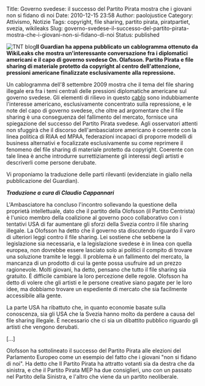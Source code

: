 Title: Governo svedese: il successo del Partito Pirata mostra che i giovani non si fidano di noi
Date: 2010-12-15 23:58
Author: paolojustice
Category: Attivismo, Notizie
Tags: copyright, file sharing, partito pirata, piratpartiet, svezia, wikileaks
Slug: governo-svedese-il-successo-del-partito-pirata-mostra-che-i-giovani-non-si-fidano-di-noi
Status: published

![TNT blog](http://wikileaks.ch/static/gfx/WL_Hour_Glass_small.png)**Il Guardian ha appena pubblicato un cablogramma ottenuto da WikiLeaks che mostra un'interessante conversazione fra i diplomatici americani e il capo di governo svedese On. Olafsson. Partito Pirata e file sharing di materiale protetto da copyright al centro dell'attenzione, pressioni americane finalizzate esclusivamente alla repressione.**

  
<!--more-->

Un cablogramma dell'8 settembre 2009 mostra che il tema del file sharing illegale era fra i temi centrali delle pressioni diplomatiche americane sul governo svedese. Gli elementi di rilievo in questo [cablo](http://www.guardian.co.uk/world/us-embassy-cables-documents/223962) sono indubbiamente l'interesse americano, esclusivamente concentrato sulla repressione, e le note del capo di governo svedese, che oltre ad argomentare che il file sharing è una conseguenza del fallimento del mercato, fornisce una spiegazione del successo del Partito Pirata svedese. Agli osservatori attenti non sfuggirà che il discorso dell'ambasciatore americano è coerente con la linea politica di RIAA ed MPAA, federazioni incapaci di proporre modelli di business alternativi e focalizzate esclusivamente su come reprimere il fenomeno del file sharing di materiale protetto da copyright. Coerente con tale linea è anche introdurre surrettiziamente gli interessi degli artisti e descriverli come persone derubate.

Vi proponiamo la traduzione delle parti rilevanti (evidenziate in giallo nella pubblicazione del Guardian).

***Traduzione a cura di Claudio Cappannari***

L'Ambasciatore ha concluso l'incontro sollevando la questione della proprietà intellettuale, dato che il partito della Olofsson (il Partito Centrista) è l'unico membro della coalizione al governo poco collaborativo con i tentativi USA di far aumentare gli sforzi della Svezia contro il file sharing illegale. La Olofsson ha detto che il governo sta discutendo riguardo il varo di ulteriori leggi contro il file sharing. Lei sostiene che sebbene la legislazione sia necessaria, e la legislazione svedese è in linea con quella europea, non dovrebbe essere lasciato solo ai politici il compito di trovare una soluzione tramite le leggi. Il problema è un fallimento del mercato, la mancanza di un prodotto di cui la gente possa usufruire ad un prezzo ragionevole. Molti giovani, ha detto, pensano che tutto il file sharing sia gratuito. È difficile cambiare la loro percezione delle regole. Olofsson ha detto di volere che gli artisti e le persone creative siano pagate per le loro idee, ma dobbiamo trovare un espediente di mercato che sia facilmente accessibile alla gente.

La parte USA ha ribattuto che, in quanto economie basate sulla conoscenza, sia gli USA che la Svezia hanno molto da perdere a causa del file sharing illegale. È necessario che ci sia un dibattito pubblico riguardo gli artisti che vengono derubati.

\[...\]

Olofsson ha sottolineato il successo del Partito Pirata alle elezioni del Parlamento Europeo come un esempio del fatto che i giovani "non si fidano di noi". Ha detto che Il Partito Pirata ha attratto votanti sia da destra che da sinistra, e che il Partito Pirata MEP ha due consiglieri, uno con un passato nel Partito della Sinistra, e l'altro che viene da un partito neoliberale.
